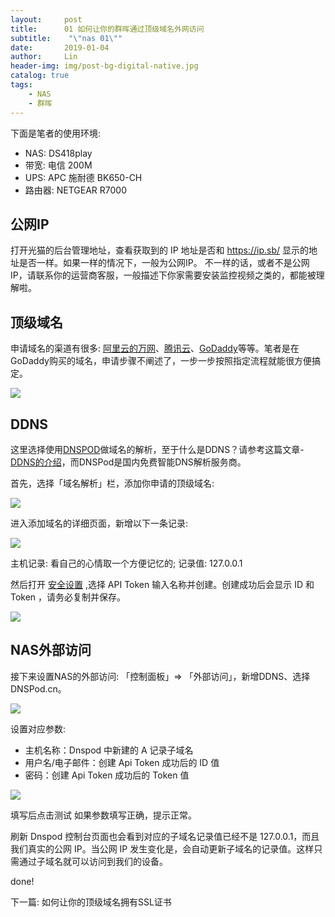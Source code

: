 ```yaml
---
layout:     post
title:      01 如何让你的群晖通过顶级域名外网访问
subtitle:    "\"nas 01\""
date:       2019-01-04
author:     Lin
header-img: img/post-bg-digital-native.jpg
catalog: true
tags:
    - NAS 
    - 群晖
---
```


下面是笔者的使用环境:

* NAS: DS418play
* 带宽: 电信 200M
* UPS: APC 施耐德 BK650-CH
* 路由器: NETGEAR R7000

## 公网IP

打开光猫的后台管理地址，查看获取到的 IP 地址是否和 https://ip.sb/ 显示的地址是否一样。如果一样的情况下，一般为公网IP。 不一样的话，或者不是公网IP，请联系你的运营商客服，一般描述下你家需要安装监控视频之类的，都能被理解啦。

## 顶级域名

申请域名的渠道有很多: [阿里云的万网](https://wanwang.aliyun.com/)、[腾讯云](https://dnspod.cloud.tencent.com/)、[GoDaddy](https://www.godaddy.com/)等等。笔者是在GoDaddy购买的域名，申请步骤不阐述了，一步一步按照指定流程就能很方便搞定。

![](https://ws2.sinaimg.cn/large/006tKfTcly1g09gjo51dsj31ts0ciae6.jpg)


## DDNS

这里选择使用[DNSPOD](dnspod.cn)做域名的解析，至于什么是DDNS？请参考这篇文章-[DDNS的介绍](https://hsk.oray.com/news/3774.html)，而DNSPod是国内免费智能DNS解析服务商。

首先，选择「域名解析」栏，添加你申请的顶级域名:

![](https://ws4.sinaimg.cn/large/006tKfTcly1g09gmhbr0nj318k0dmgnl.jpg)

进入添加域名的详细页面，新增以下一条记录: 

![](https://ws2.sinaimg.cn/large/006tKfTcly1g09gn2037wj319o0g6wib.jpg)

主机记录: 看自己的心情取一个方便记忆的;
记录值: 127.0.0.1

然后打开 [安全设置](https://www.dnspod.cn/console/user/security) ,选择 API Token 输入名称并创建。创建成功后会显示 ID 和 Token ，请务必复制并保存。

![](https://ws2.sinaimg.cn/large/006tKfTcly1g09gni4h56j31xu0pewiy.jpg)

## NAS外部访问

接下来设置NAS的外部访问: 「控制面板」=> 「外部访问」，新增DDNS、选择DNSPod.cn。

![](https://ws3.sinaimg.cn/large/006tKfTcly1g09go0gx0gj31ds0u0dq7.jpg)

设置对应参数:

* 主机名称：Dnspod 中新建的 A 记录子域名
* 用户名/电子邮件：创建 Api Token 成功后的 ID 值
* 密码：创建 Api Token 成功后的 Token 值

![](https://ws3.sinaimg.cn/large/006tKfTcly1g09godh5gdj316o0tetck.jpg)

填写后点击测试 如果参数填写正确，提示正常。

刷新 Dnspod 控制台页面也会看到对应的子域名记录值已经不是 127.0.0.1，而且我们真实的公网 IP。当公网 IP 发生变化是，会自动更新子域名的记录值。这样只需通过子域名就可以访问到我们的设备。

done!

下一篇: 如何让你的顶级域名拥有SSL证书
